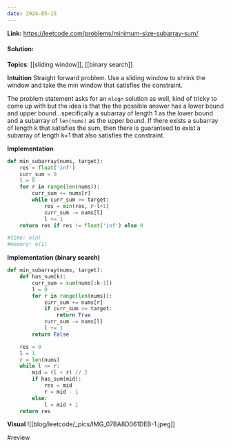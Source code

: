 ```yaml
---
date: 2024-05-15
---
```

**Link:** https://leetcode.com/problems/minimum-size-subarray-sum/
#### Solution:

**Topics**: [[sliding window]], [[binary search]]

**Intuition**
Straight forward problem. Use a sliding window to shrink the window and take the min window that satisfies the constraint. 

The problem statement asks for an `nlogn` solution as well, kind of tricky to come up with but the idea is that the the possible answer has a lower bound and upper bound...specifically a subarray of length 1 as the lower bound and a subarray of `len(nums)` as the upper bound. If there exists a subarray of length k that satisfies the sum, then there is guaranteed to exist a subarray of length k+1 that also satisfies the constraint.

**Implementation**
```python
def min_subarray(nums, target):
	res = float('inf')
	curr_sum = 0
	l = 0
	for r in range(len(nums)):
		curr_sum += nums[r]
		while curr_sum >= target:
			res = min(res, r-l+1)
			curr_sum -= nums[l]
			l += 1
	return res if res != float('inf') else 0

#time: o(n)
#memory: o(1)
```

**Implementation (binary search)**
```python
def min_subarray(nums, target):
	def has_sum(k):
		curr_sum = sum(nums[:k-1])
		l = 0
		for r in range(len(nums)):
			curr_sum += nums[r]
			if curr_sum >= target:
				return True
			curr_sum -= nums[l]
			l += 1
		return False

	res = 0
	l = 1
	r = len(nums)
	while l <= r:
		mid = (l + r) // 2
		if has_sum(mid):
			res = mid
			r = mid - 1
		else:
			l = mid + 1
	return res
```

**Visual** 
![[blog/leetcode/_pics/IMG_07BA8D061DEB-1.jpeg]]

#review 


